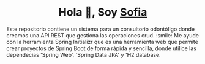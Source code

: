 <h1 align="center">Hola 👋, Soy <a href="https://www.linkedin.com/in/sofia-aguilar-developer/" target="blank">
Sofia</a></h1>

<div size='20px'> Este repositorio contiene un sistema para un consultorio odontóligo donde creamos una API REST que gestiona las operaciones crud. :smile:
  Me ayude con la herramienta Spring Initializr que es una herramienta web que permite crear proyectos de Spring Boot de forma rápida y sencilla, donde utilice las dependecias 'Spring Web', 
  'Spring Data JPA' y 'H2 database.
</div>

